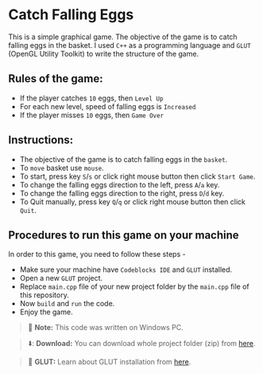 # Catch Falling Eggs 

This is a simple graphical game. The objective of the game is to catch falling eggs in the basket. I used `C++` as a programming language and `GLUT` (OpenGL Utility Toolkit) to write the structure of the game. 

## Rules of the game:
- If the player catches `10` eggs, then `Level Up`  
- For each new level, speed of falling eggs is `Increased` 
- If the player misses `10` eggs, then `Game Over`  


## Instructions:
- The objective of the game is to catch falling eggs in the `basket`.  
- To `move` basket use `mouse`. 
- To start, press key `S`/`s` or click right mouse button then click `Start Game`.  
- To change the falling eggs direction to the left, press `A`/`a` key.  
- To change the falling eggs direction to the right, press `D`/`d` key.  
- To Quit manually, press key `Q`/`q` or click right mouse button then click `Quit`.    


## Procedures to run this game on your machine 
In order to this game, you need to follow these steps - 
- Make sure your machine have `Codeblocks IDE` and `GLUT` installed.  
- Open a new `GLUT` project. 
- Replace `main.cpp` file of your new project folder by the `main.cpp` file of this repository. 
- Now `build` and `run` the code. 
- Enjoy the game.  

> :memo: **Note:** This code was written on Windows PC.  

> ⬇️: **Download:** You can download whole project folder (zip) from [here](#). 

> :memo: **GLUT:** Learn about GLUT installation from [here](#). 


